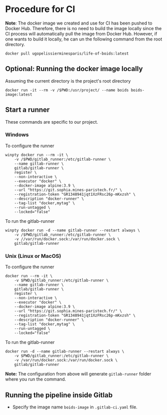 # Procedure for CI

**Note**: The docker image we created and use for CI has been pushed to Docker Hub. Therefore, there is no need to build the image locally since the CI process will automatically pull the image from Docker Hub. However, if one wants to build it locally, he can un the following command from the root directory.

`docker pull ugopelissierminesparis/life-of-boids:latest`

## Optional: Running the docker image locally
Assuming the current directory is the project's root directory
```
docker run -it --rm -v /$PWD:/usr/project/ --name boids boids-image:latest
```

## Start a runner

These commands are specific to our project.

### Windows
To configure the runner
```
winpty docker run --rm -it \
	-v /$PWD/gitlab_runner:/etc/gitlab-runner \
	--name gitlab-runner \
	gitlab/gitlab-runner \
	register \
	--non-interactive \
	--executor "docker" \
	--docker-image alpine:3.9 \
	--url "https://git.sophia.mines-paristech.fr/" \
	--registration-token "GR1348941jqt1XzFRsc26p-mKxzsh" \
	--description "docker-runner" \
	--tag-list "docker,mytag" \
	--run-untagged \
	--locked="false"
```

To run the gitlab-runner
```
winpty docker run -d --name gitlab-runner --restart always \
	-v /$PWD/gitlab_runner:/etc/gitlab-runner \
	-v //var/run/docker.sock:/var/run/docker.sock \
	gitlab/gitlab-runner
```

### Unix (Linux or MacOS)
To configure the runner
```
docker run --rm -it \
	-v $PWD/gitlab_runner:/etc/gitlab-runner \
	--name gitlab-runner \
	gitlab/gitlab-runner \
	register \
	--non-interactive \
	--executor "docker" \
	--docker-image alpine:3.9 \
	--url "https://git.sophia.mines-paristech.fr/" \
	--registration-token "GR1348941jqt1XzFRsc26p-mKxzsh" \
	--description "docker-runner" \
	--tag-list "docker,mytag" \
	--run-untagged \
	--locked="false"
```

To run the gitlab-runner
```
docker run -d --name gitlab-runner --restart always \
	-v $PWD/gitlab_runner:/etc/gitlab-runner \
	-v /var/run/docker.sock:/var/run/docker.sock \
	gitlab/gitlab-runner
```

**Note:** The configuration from above will generate `gitlab-runner` folder where you run the command.

## Running the pipeline inside Gitlab

- Specify the image name `boids-image` in `.gitlab-ci.yaml` file.


